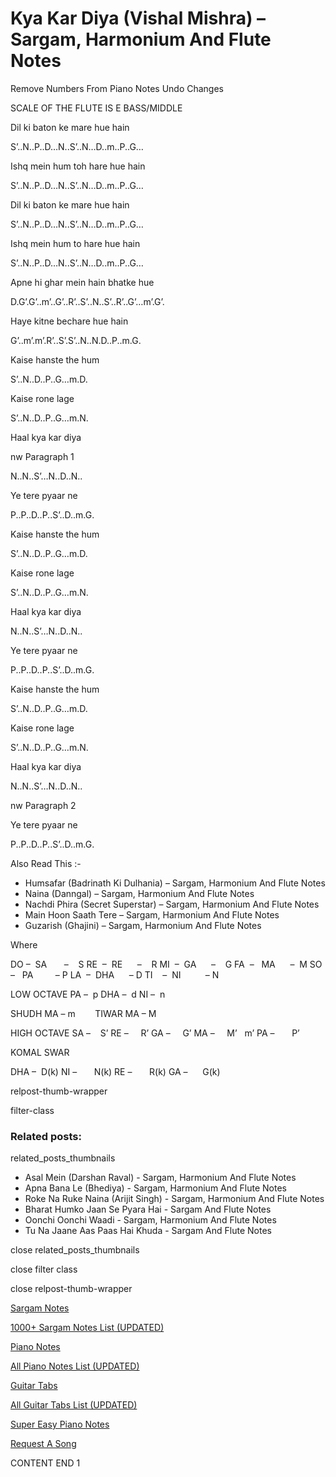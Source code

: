 
# Kya Kar Diya (Vishal Mishra) – Sargam, Harmonium And Flute Notes

Remove Numbers From Piano Notes
Undo Changes

SCALE OF THE FLUTE IS E BASS/MIDDLE

Dil ki baton ke mare hue hain

S’..N..P..D…N..S’..N…D..m..P..G…

Ishq mein hum toh hare hue hain

S’..N..P..D…N..S’..N…D..m..P..G…

Dil ki baton ke mare hue hain

S’..N..P..D…N..S’..N…D..m..P..G…

Ishq mein hum to hare hue hain

S’..N..P..D…N..S’..N…D..m..P..G…

Apne hi ghar mein hain bhatke hue

D.G’.G’..m’..G’..R’..S’..N..S’..R’..G’…m’.G’.

Haye kitne bechare hue hain

G’..m’.m’.R’..S’.S’..N..N.D..P..m.G.

Kaise hanste the hum

S’..N..D..P..G…m.D.

Kaise rone lage

S’..N..D..P..G…m.N.

Haal kya kar diya

nw Paragraph 1

N..N..S’…N..D..N..

Ye tere pyaar ne

P..P..D..P..S’..D..m.G.

Kaise hanste the hum

S’..N..D..P..G…m.D.

Kaise rone lage

S’..N..D..P..G…m.N.

Haal kya kar diya

N..N..S’…N..D..N..

Ye tere pyaar ne

P..P..D..P..S’..D..m.G.

Kaise hanste the hum

S’..N..D..P..G…m.D.

Kaise rone lage

S’..N..D..P..G…m.N.

Haal kya kar diya

N..N..S’…N..D..N..

nw Paragraph 2

Ye tere pyaar ne

P..P..D..P..S’..D..m.G.

Also Read This :-

* Humsafar (Badrinath Ki Dulhania) – Sargam, Harmonium And Flute Notes
* Naina (Danngal) – Sargam, Harmonium And Flute Notes
* Nachdi Phira (Secret Superstar) – Sargam, Harmonium And Flute Notes
* Main Hoon Saath Tere – Sargam, Harmonium And Flute Notes
* Guzarish (Ghajini) – Sargam, Harmonium And Flute Notes

Where

DO –  SA       –    S
RE  –  RE      –    R
MI  –  GA      –    G
FA  –   MA      –  M
SO  –   PA         – P
LA  –  DHA      – D
TI    –  NI          – N

LOW OCTAVE
PA –  p
DHA –  d
NI –  n

SHUDH MA – m        TIWAR MA – M

HIGH OCTAVE
SA –    S’
RE –     R’
GA –     G’
MA –     M’   m’
PA –       P’

KOMAL SWAR

DHA –  D(k)
NI –       N(k)
RE –       R(k)
GA –      G(k)

relpost-thumb-wrapper

filter-class

### Related posts:

related_posts_thumbnails

* Asal Mein (Darshan Raval) - Sargam, Harmonium And Flute Notes
* Apna Bana Le (Bhediya) - Sargam, Harmonium And Flute Notes
* Roke Na Ruke Naina (Arijit Singh) - Sargam, Harmonium And Flute Notes
* Bharat Humko Jaan Se Pyara Hai - Sargam And Flute Notes
* Oonchi Oonchi Waadi - Sargam, Harmonium And Flute Notes
* Tu Na Jaane Aas Paas Hai Khuda - Sargam And Flute Notes

close related_posts_thumbnails

close filter class

close relpost-thumb-wrapper

[Sargam Notes](https://www.notationsworld.com/sargam-notes.html)

[1000+ Sargam Notes List (UPDATED)](https://www.notationsworld.com/all-songs-list-sargam-notes.html)

[Piano Notes](https://www.notationsworld.com/piano-notes.html)

[All Piano Notes List (UPDATED)](https://www.notationsworld.com/all-songs-list-piano-notes.html)

[Guitar Tabs](https://www.notationsworld.com/guitar-tabs.html)

[All Guitar Tabs List (UPDATED)](https://www.notationsworld.com/all-songs-list-guitar-tabs.html)

[Super Easy Piano Notes](https://studywall.in/)

[Request A Song](https://www.notationsworld.com/request-a-song.html)

CONTENT END 1

